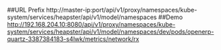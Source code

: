 ##URL Prefix 
http://master-ip:port/api/v1/proxy/namespaces/kube-system/services/heapster/api/v1/model/namespaces
##Demo 
http://192.168.204.10:8080/api/v1/proxy/namespaces/kube-system/services/heapster/api/v1/model/namespaces/dev/pods/openerp-quartz-3387384183-s4lwk/metrics/network/rx
